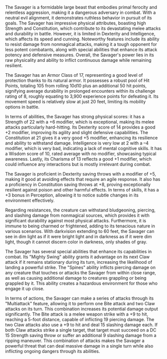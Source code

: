 The Savager is a formidable large beast that embodies primal ferocity and relentless aggression, making it a dangerous adversary in combat. With a neutral evil alignment, it demonstrates ruthless behavior in pursuit of its goals. The Savager has impressive physical attributes, boasting high Strength and Constitution, which contribute to its devastating melee attacks and durability in battle. However, it is limited in Dexterity and Intelligence, which affects its speed and cunning. Noteworthy features include its ability to resist damage from nonmagical attacks, making it a tough opponent for less potent combatants, along with special abilities that enhance its attack potency and defensive measures. Overall, the Savager's power lies in its raw physicality and ability to inflict continuous damage while remaining resilient.

The Savager has an Armor Class of 17, representing a good level of protection thanks to its natural armor. It possesses a robust pool of Hit Points, totaling 105 from rolling 10d10 plus an additional 50 hit points, signifying average durability in prolonged encounters within its challenge rating of 8, roughly equating to 3,900 experience points for defeating it. Its movement speed is relatively slow at just 20 feet, limiting its mobility options in battle.

In terms of abilities, the Savager has strong physical scores: it has a Strength of 22 with a +6 modifier, which is exceptional, making its melee attacks particularly hard-hitting. Its Dexterity score of 14 provides a good +2 modifier, improving its agility and slight defensive capabilities. The Constitution at 21 gives it a very good +5 modifier, enhancing its resilience and ability to withstand damage. Intelligence is very low at 2 with a –4 modifier, which is very bad, indicating a lack of mental cognitive skills. It has a Wisdom score of 10, rated average with no modifier, showcasing typical awareness. Lastly, its Charisma of 13 reflects a good +1 modifier, which could influence any interactions but is mostly irrelevant during combat. 

The Savager is proficient in Dexterity saving throws with a modifier of +5, making it good at avoiding effects that require an agile response. It also has a proficiency in Constitution saving throws at +8, proving exceptionally resilient against poison and other harmful effects. In terms of skills, it has a +3 bonus in Perception, allowing it to notice subtle changes in its environment effectively.

Regarding resistances, the creature can withstand bludgeoning, piercing, and slashing damage from nonmagical sources, which provides it with significant durability against most physical attacks. Furthermore, it is immune to being charmed or frightened, adding to its tenacious nature in various scenarios. With darkvision extending to 60 feet, the Savager can see in dim light as if it were bright light and in darkness as if it were dim light, though it cannot discern color in darkness, only shades of gray.

The Savager has several special abilities that enhance its capabilities in combat. Its "Mighty Swing" ability grants it advantage on its next Claw attack if it remains stationary during its turn, increasing the likelihood of landing a powerful strike. The "Spines" ability inflicts piercing damage on any creature that touches or attacks the Savager from within close range, as well as causing additional damage to creatures grappling or being grappled by it. This ability creates a hazardous environment for those who engage it up close.

In terms of actions, the Savager can make a series of attacks through its "Multiattack" feature, allowing it to perform one Bite attack and two Claw attacks on its turn. This combination increases its potential damage output significantly. The Bite attack is a melee weapon strike with a +9 to hit, reaching a 5-foot distance, capable of inflicting 19 piercing damage. The two Claw attacks also use a +9 to hit and deal 15 slashing damage each. If both Claw attacks strike a single target, that target must succeed on a DC 15 Strength saving throw or suffer an additional 9 slashing damage from a ripping maneuver. This combination of attacks makes the Savager a powerful threat that can deal massive damage in a single turn while also inflicting ongoing dangers through its abilities.